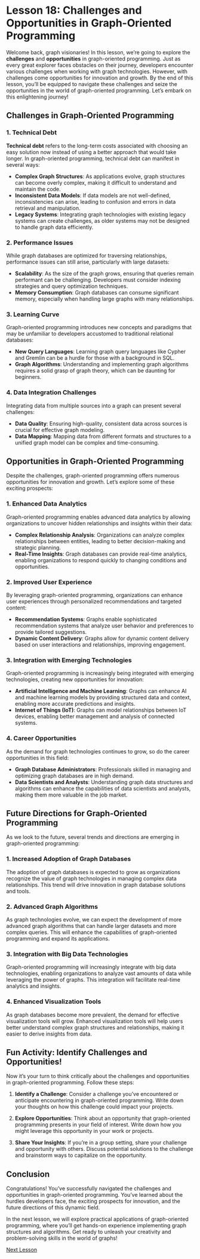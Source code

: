 # Lesson 18: Challenges and Opportunities in Graph-Oriented Programming

Welcome back, graph visionaries! In this lesson, we’re going to explore the **challenges** and **opportunities** in graph-oriented programming. Just as every great explorer faces obstacles on their journey, developers encounter various challenges when working with graph technologies. However, with challenges come opportunities for innovation and growth. By the end of this lesson, you’ll be equipped to navigate these challenges and seize the opportunities in the world of graph-oriented programming. Let’s embark on this enlightening journey!

## Challenges in Graph-Oriented Programming

### 1. Technical Debt

**Technical debt** refers to the long-term costs associated with choosing an easy solution now instead of using a better approach that would take longer. In graph-oriented programming, technical debt can manifest in several ways:

- **Complex Graph Structures**: As applications evolve, graph structures can become overly complex, making it difficult to understand and maintain the code.
- **Inconsistent Data Models**: If data models are not well-defined, inconsistencies can arise, leading to confusion and errors in data retrieval and manipulation.
- **Legacy Systems**: Integrating graph technologies with existing legacy systems can create challenges, as older systems may not be designed to handle graph data efficiently.

### 2. Performance Issues

While graph databases are optimized for traversing relationships, performance issues can still arise, particularly with large datasets:

- **Scalability**: As the size of the graph grows, ensuring that queries remain performant can be challenging. Developers must consider indexing strategies and query optimization techniques.
- **Memory Consumption**: Graph databases can consume significant memory, especially when handling large graphs with many relationships.

### 3. Learning Curve

Graph-oriented programming introduces new concepts and paradigms that may be unfamiliar to developers accustomed to traditional relational databases:

- **New Query Languages**: Learning graph query languages like Cypher and Gremlin can be a hurdle for those with a background in SQL.
- **Graph Algorithms**: Understanding and implementing graph algorithms requires a solid grasp of graph theory, which can be daunting for beginners.

### 4. Data Integration Challenges

Integrating data from multiple sources into a graph can present several challenges:

- **Data Quality**: Ensuring high-quality, consistent data across sources is crucial for effective graph modeling.
- **Data Mapping**: Mapping data from different formats and structures to a unified graph model can be complex and time-consuming.

## Opportunities in Graph-Oriented Programming

Despite the challenges, graph-oriented programming offers numerous opportunities for innovation and growth. Let’s explore some of these exciting prospects:

### 1. Enhanced Data Analytics

Graph-oriented programming enables advanced data analytics by allowing organizations to uncover hidden relationships and insights within their data:

- **Complex Relationship Analysis**: Organizations can analyze complex relationships between entities, leading to better decision-making and strategic planning.
- **Real-Time Insights**: Graph databases can provide real-time analytics, enabling organizations to respond quickly to changing conditions and opportunities.

### 2. Improved User Experience

By leveraging graph-oriented programming, organizations can enhance user experiences through personalized recommendations and targeted content:

- **Recommendation Systems**: Graphs enable sophisticated recommendation systems that analyze user behavior and preferences to provide tailored suggestions.
- **Dynamic Content Delivery**: Graphs allow for dynamic content delivery based on user interactions and relationships, improving engagement.

### 3. Integration with Emerging Technologies

Graph-oriented programming is increasingly being integrated with emerging technologies, creating new opportunities for innovation:

- **Artificial Intelligence and Machine Learning**: Graphs can enhance AI and machine learning models by providing structured data and context, enabling more accurate predictions and insights.
- **Internet of Things (IoT)**: Graphs can model relationships between IoT devices, enabling better management and analysis of connected systems.

### 4. Career Opportunities

As the demand for graph technologies continues to grow, so do the career opportunities in this field:

- **Graph Database Administrators**: Professionals skilled in managing and optimizing graph databases are in high demand.
- **Data Scientists and Analysts**: Understanding graph data structures and algorithms can enhance the capabilities of data scientists and analysts, making them more valuable in the job market.

## Future Directions for Graph-Oriented Programming

As we look to the future, several trends and directions are emerging in graph-oriented programming:

### 1. Increased Adoption of Graph Databases

The adoption of graph databases is expected to grow as organizations recognize the value of graph technologies in managing complex data relationships. This trend will drive innovation in graph database solutions and tools.

### 2. Advanced Graph Algorithms

As graph technologies evolve, we can expect the development of more advanced graph algorithms that can handle larger datasets and more complex queries. This will enhance the capabilities of graph-oriented programming and expand its applications.

### 3. Integration with Big Data Technologies

Graph-oriented programming will increasingly integrate with big data technologies, enabling organizations to analyze vast amounts of data while leveraging the power of graphs. This integration will facilitate real-time analytics and insights.

### 4. Enhanced Visualization Tools

As graph databases become more prevalent, the demand for effective visualization tools will grow. Enhanced visualization tools will help users better understand complex graph structures and relationships, making it easier to derive insights from data.

## Fun Activity: Identify Challenges and Opportunities!

Now it’s your turn to think critically about the challenges and opportunities in graph-oriented programming. Follow these steps:

1. **Identify a Challenge**: Consider a challenge you’ve encountered or anticipate encountering in graph-oriented programming. Write down your thoughts on how this challenge could impact your projects.

2. **Explore Opportunities**: Think about an opportunity that graph-oriented programming presents in your field of interest. Write down how you might leverage this opportunity in your work or projects.

3. **Share Your Insights**: If you’re in a group setting, share your challenge and opportunity with others. Discuss potential solutions to the challenge and brainstorm ways to capitalize on the opportunity.

## Conclusion

Congratulations! You’ve successfully navigated the challenges and opportunities in graph-oriented programming. You’ve learned about the hurdles developers face, the exciting prospects for innovation, and the future directions of this dynamic field.

In the next lesson, we will explore practical applications of graph-oriented programming, where you’ll get hands-on experience implementing graph structures and algorithms. Get ready to unleash your creativity and problem-solving skills in the world of graphs!

[Next Lesson](./19_hands_on_project_building_a_graph_based_application.md)